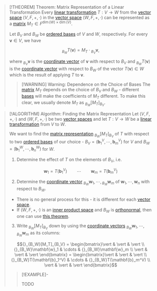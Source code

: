 >[!THEOREM] Theorem: Matrix Representation of a Linear Transformation
>Every [linear transformation](Linear%20Transformation.md) $T: V \to W$ from the [vector space](../Vector%20Spaces/Vector%20Space.md) $(V,F,+,\cdot)$ in the [vector space](../Vector%20Spaces/Vector%20Space.md) $(W,F,+,\cdot)$ can be represented as a [matrix](../Matrices/Matrix.md) $M_T\in F^{\dim(W)\times \dim(V)}$.
> 
>Let $B_V$ and $B_W$ be [ordered bases](../Bases/Ordered%20Basis.md) of $V$ and $W$, respectively. For every $\mathbf{v}\in V$, we have
> 
>$${}_{B_W} T(\mathbf{v}) = M_T\cdot {}_{B_V}\mathbf{v},$$
> 
>where ${}_{B_V}\mathbf{v}$ is the [coordinate vector](../Bases/Coordinate%20Vector.md) of $\mathbf{v}$ with respect to $B_V$ and ${}_{B_W} T(\mathbf{v})$ is the [coordinate vector](../Bases/Coordinate%20Vector.md) with respect to $B_W$ of the vector $T(\mathbf{v}) \in W$ which is the result of applying $T$ to $\mathbf{v}$.
>
>>[!WARNING] Warning: Dependence on the Choice of Bases
>>The [matrix](../Matrices/Matrix.md) $M_T$ depends on the choice of $B_V$ and $B_W$ - different [bases](../Bases/Ordered%20Basis.md) will make the coefficients of $M_T$ different. To make this clear, we usually denote $M_T$ as ${}_{B_{W}}[M_T]_{B_{V}}$.

> [!ALGORITHM] Algorithm: Finding the Matrix Representation
>Let $(V,F,+,\cdot)$ and $(W,F,+,\cdot)$ be two [vector spaces](../Vector%20Spaces/Vector%20Space.md) and let $T: V \to W$ be a [linear transformation](Linear%20Transformation.md) from $V$ to $W$.
>
>We want to find the [matrix representation](Matrix%20Representations%20of%20Linear%20Transformations.md) ${}_{B_W}[M_T]_{B_V}$ of $T$ with respect to two [ordered bases](../Bases/Ordered%20Basis.md) of our choice - $B_V = (\mathbf{b}_1^V,\cdots,\mathbf{b}_m^V)$ for $V$ and $B_W = (\mathbf{b}_1^W,\cdots,\mathbf{b}_n^W)$ for $W$. 
> 
>1. Determine the effect of $T$ on the elements of $B_V$, i.e. 
>
>$$\mathbf{w}_1 = T(\mathbf{b}_1^V) \qquad \cdots \qquad \mathbf{w}_m = T(\mathbf{b}_m^V)$$
>
>2. Determine the [coordinate vector](../Bases/Coordinate%20Vector.md) ${}_{B_W}\mathbf{w}_1,\cdots,{}_{B_W}\mathbf{w}_m$ of $\mathbf{w}_1,\cdots,\mathbf{w}_n$ with respect to $B_W$.
>	- There is no general process for this - it is different for each [vector space](../Vector%20Spaces/Vector%20Space.md).
>	- If $(W,F,+,\cdot)$ is an [inner product space](../Vector%20Spaces/Inner%20Product%20Spaces/Inner%20Product%20Space.md) and $B_W$ is [orthonormal](../Vector%20Spaces/Inner%20Product%20Spaces/Orthonormal%20Basis.md), then one can use [this theorem](../Vector%20Spaces/Inner%20Product%20Spaces/Orthonormal%20Basis.md#^theorem).
>
>3. Write ${}_{B_W}[M_T]_{B_V}$ down by using the [coordinate vectors](../Bases/Coordinate%20Vector.md) ${}_{B_W}\mathbf{w}_1,\cdots, {}_{B_W}\mathbf{w}_m$ as its columns:
>
>$${}_{B_W}[M_T]_{B_V} = \begin{bmatrix}\vert & \vert & \vert \\ {}_{B_W}\mathbf{w}_1 & \cdots & {}_{B_W}\mathbf{w}_m \\ \vert & \vert & \vert \end{bmatrix} = \begin{bmatrix}\vert & \vert & \vert \\ {}_{B_W}T(\mathbf{b}_1^V) & \cdots & {}_{B_W}T(\mathbf{b}_m^V) \\ \vert & \vert & \vert \end{bmatrix}$$
> 
>>[!EXAMPLE]-
>>
>>TODO
>>
